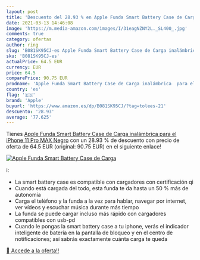 ```yaml
---
layout: post
title: 'Descuento del 28.93 % en Apple Funda Smart Battery Case de Carga '
date: 2021-03-13 14:46:08
image: 'https://m.media-amazon.com/images/I/31eagNZNY2L._SL400_.jpg'
comments: true
category: ofertas
author: ring
slug: 'B081SK95CJ-es Apple Funda Smart Battery Case de Carga inalámbrica para...'
sku: 'B081SK95CJ-es'
actualPrice: 64.5 EUR
currency: EUR
price: 64.5
comparePrice: 90.75 EUR
prodname: 'Apple Funda Smart Battery Case de Carga inalámbrica  para el iPhone 11 Pro MAX   Negro'
country: 'es'
flag: '🇪🇸'
brand: 'Apple'
buyurl: 'https://www.amazon.es/dp/B081SK95CJ/?tag=tolees-21'
descuento: '28.93'
average: '77.625'
---
```


Tienes [Apple Funda Smart Battery Case de Carga inalámbrica  para el iPhone 11 Pro MAX   Negro](https://www.amazon.es/dp/B081SK95CJ/?tag=tolees-21) con un 28.93 % de descuento con precio de oferta de 64.5 EUR (original: 90.75 EUR) en el siguiente enlace!

[![Apple Funda Smart Battery Case de Carga ](https://m.media-amazon.com/images/I/31eagNZNY2L._SL400_.jpg)](https://www.amazon.es/dp/B081SK95CJ/?tag=tolees-21)

ℹ️:

- La smart battery case es compatible con cargadores con certificación qi
- Cuando está cargada del todo, esta funda te da hasta un 50 % más de autonomía
- Carga el teléfono y la funda a la vez para hablar, navegar por internet, ver vídeos y escuchar música durante más tiempo
- La funda se puede cargar incluso más rápido con cargadores compatibles con usb-pd
- Cuando le pongas la smart battery case a tu iphone, verás el indicador inteligente de batería en la pantalla de bloqueo y en el centro de notificaciones; así sabrás exactamente cuánta carga te queda

[🛒 Accede a la oferta!!](https://www.amazon.es/dp/B081SK95CJ/?tag=tolees-21)
